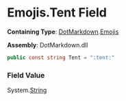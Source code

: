 # Emojis\.Tent Field

**Containing Type**: [DotMarkdown](../../README.md)\.[Emojis](../README.md)

**Assembly**: DotMarkdown\.dll

```csharp
public const string Tent = ":tent:"
```

### Field Value

System\.[String](https://docs.microsoft.com/en-us/dotnet/api/system.string)